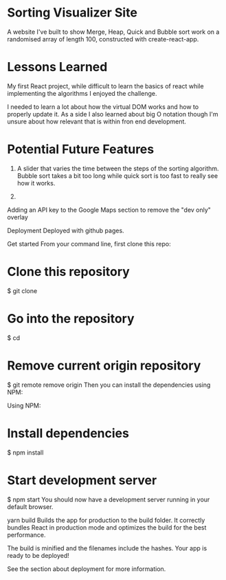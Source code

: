 
# Sorting Visualizer Site
A website I've built to show Merge, Heap, Quick and Bubble sort work on a randomised array of length 100, constructed with create-react-app.

# Lessons Learned
My first React project, while difficult to learn the basics of react while implementing the algorithms I enjoyed the challenge.

I needed to learn a lot about how the virtual DOM works and how to properly update it. As a side I also learned about big O notation though I'm unsure about how relevant that is within fron end development.

# Potential Future Features
1) A slider that varies the time between the steps of the sorting algorithm. Bubble sort takes a bit too long while quick sort is too fast to really see how it works.

2) 

Adding an API key to the Google Maps section to remove the "dev only" overlay

Deployment
Deployed with github pages.

Get started
From your command line, first clone this repo:

# Clone this repository
$ git clone

# Go into the repository
$ cd

# Remove current origin repository
$ git remote remove origin
Then you can install the dependencies using NPM:

Using NPM:

# Install dependencies
$ npm install

# Start development server
$ npm start
You should now have a development server running in your default browser.

yarn build
Builds the app for production to the build folder.
It correctly bundles React in production mode and optimizes the build for the best performance.

The build is minified and the filenames include the hashes.
Your app is ready to be deployed!

See the section about deployment for more information.
